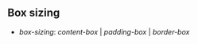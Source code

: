 ## Box sizing

<div>
<ul class="add-css-in-html-without-align">
<li><i>box-sizing</i>: <i>content-box</i> | <i>padding-box</i> | <i class="selected-item" >border-box</i></li>
</ul>
</div>
